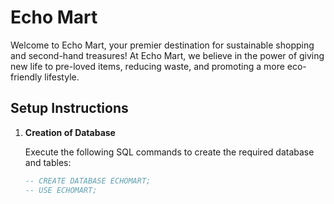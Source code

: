 # Echo Mart

Welcome to Echo Mart, your premier destination for sustainable shopping and second-hand treasures! At Echo Mart, we believe in the power of giving new life to pre-loved items, reducing waste, and promoting a more eco-friendly lifestyle.

## Setup Instructions

1. **Creation of Database**
   
   Execute the following SQL commands to create the required database and tables:

   ```sql
   -- CREATE DATABASE ECHOMART;
   -- USE ECHOMART;
